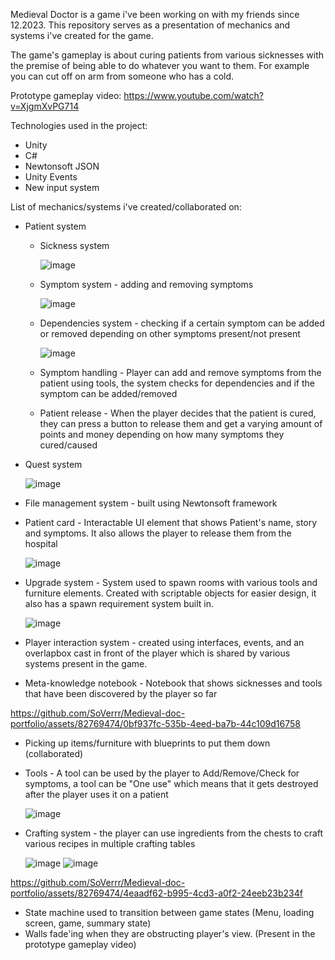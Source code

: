 Medieval Doctor is a game i've been working on with my friends since 12.2023. This repository serves as a presentation of mechanics and systems i've created for the game. 

The game's gameplay is about curing patients from various sicknesses with the premise of being able to do whatever you want to them. For example you can cut off on arm from someone who has a cold.

Prototype gameplay video: https://www.youtube.com/watch?v=XjgmXvPG714

Technologies used in the project:
- Unity
- C#
- Newtonsoft JSON
- Unity Events
- New input system

List of mechanics/systems i've created/collaborated on:
- Patient system 
  - Sickness system
    
    ![image](https://github.com/SoVerrr/Medieval-doc-portfolio/assets/82769474/03ece599-a8ca-4fda-8f86-2f3e280c40c3)

  - Symptom system - adding and removing symptoms
 
    ![image](https://github.com/SoVerrr/Medieval-doc-portfolio/assets/82769474/e0d6b9f4-8dff-43b8-b2ea-8a5574c23903)


  - Dependencies system - checking if a certain symptom can be added or removed depending on other symptoms present/not present
 
    ![image](https://github.com/SoVerrr/Medieval-doc-portfolio/assets/82769474/8b0bc4e3-9d9e-4cc9-8c26-c402b659d218)
  - Symptom handling - Player can add and remove symptoms from the patient using tools, the system checks for dependencies and if the symptom can be added/removed
  - Patient release - When the player decides that the patient is cured, they can press a button to release them and get a varying amount of points and money depending on how many symptoms they cured/caused

- Quest system

  ![image](https://github.com/SoVerrr/Medieval-doc-portfolio/assets/82769474/650c3bd6-c656-4256-ab79-fb47771890aa)

- File management system - built using Newtonsoft framework
- Patient card - Interactable UI element that shows Patient's name, story and symptoms. It also allows the player to release them from the hospital

  ![image](https://github.com/SoVerrr/Medieval-doc-portfolio/assets/82769474/2d650b05-d606-4f3a-abbe-5b7100d29d2e)

- Upgrade system - System used to spawn rooms with various tools and furniture elements. Created with scriptable objects for easier design, it also has a spawn requirement system built in. 

  ![image](https://github.com/SoVerrr/Medieval-doc-portfolio/assets/82769474/6d616eb7-f3ea-4296-b502-b969da390469)

- Player interaction system - created using interfaces, events, and an overlapbox cast in front of the player which is shared by various systems present in the game.
- Meta-knowledge notebook - Notebook that shows sicknesses and tools that have been discovered by the player so far
  

https://github.com/SoVerrr/Medieval-doc-portfolio/assets/82769474/0bf937fc-535b-4eed-ba7b-44c109d16758


- Picking up items/furniture with blueprints to put them down (collaborated)
- Tools - A tool can be used by the player to Add/Remove/Check for symptoms, a tool can be "One use" which means that it gets destroyed after the player uses it on a patient

  ![image](https://github.com/SoVerrr/Medieval-doc-portfolio/assets/82769474/6bb1de36-d5c7-440d-a0de-d8ec371d089d)
- Crafting system - the player can use ingredients from the chests to craft various recipes in multiple crafting tables

  ![image](https://github.com/SoVerrr/Medieval-doc-portfolio/assets/82769474/8ba689fd-247b-424c-9484-7e1ca2be368c)  ![image](https://github.com/SoVerrr/Medieval-doc-portfolio/assets/82769474/415a403a-0fee-41c6-b70d-3296d0258720)
  

https://github.com/SoVerrr/Medieval-doc-portfolio/assets/82769474/4eaadf62-b995-4cd3-a0f2-24eeb23b234f




- State machine used to transition between game states (Menu, loading screen, game, summary state)
- Walls fade'ing when they are obstructing player's view. (Present in the prototype gameplay video)

